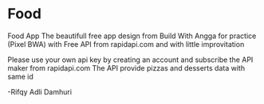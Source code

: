 # Food
Food App
The beautifull free app design from Build With Angga for practice (Pixel BWA) with Free API from rapidapi.com and with little improvitation

Please use your own api key by creating an account and subscribe the API maker from rapidapi.com
The API provide pizzas and desserts data with same id

-Rifqy Adli Damhuri
